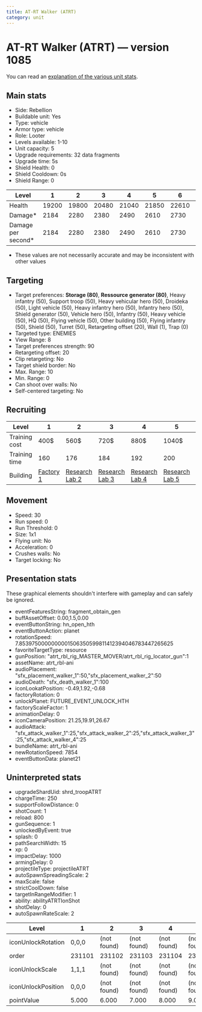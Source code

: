 ```yaml
---
title: AT-RT Walker (ATRT)
category: unit
---
```


# AT-RT Walker (ATRT) — version 1085

You can read an [explanation  of the various unit stats](unitexplained.md).

## Main stats

  * Side: Rebellion
  * Buildable unit: Yes
  * Type: vehicle
  * Armor type: vehicle
  * Role: Looter
  * Levels available: 1-10
  * Unit capacity: 5
  * Upgrade requirements: 32 data fragments
  * Upgrade time: 5s
  * Shield Health: 0
  * Shield Cooldown: 0s
  * Shield Range: 0

|Level             |1    |2    |3    |4    |5    |6    |7    |8    |9    |10   |
|------------------|-----|-----|-----|-----|-----|-----|-----|-----|-----|-----|
|Health            |19200|19800|20480|21040|21850|22610|23720|25290|26920|28820|
|Damage*           |2184 |2280 |2380 |2490 |2610 |2730 |2860 |3000 |3140 |3290 |
|Damage per second*|2184 |2280 |2380 |2490 |2610 |2730 |2860 |3000 |3140 |3290 |

* These values are not necessarily accurate and may be inconsistent with other values

## Targeting

  * Target preferences: **Storage (80)**, **Ressource generator (80)**, Heavy infantry (50), Support troop (50), Heavy vehicular hero (50), Droideka (50), Light vehicle (50), Heavy infantry hero (50), Infantry hero (50), Shield generator (50), Vehicle hero (50), Infantry (50), Heavy vehicle (50), HQ (50), Flying vehicle (50), Other building (50), Flying infantry (50), Shield (50), Turret (50), Retargeting offset (20), Wall (1), Trap (0)
  * Targeted type: ENEMIES
  * View Range: 8
  * Target preferences strength: 90
  * Retargeting offset: 20
  * Clip retargeting: No
  * Target shield border: No
  * Max. Range: 10
  * Min. Range: 0
  * Can shoot over walls: No
  * Self-centered targeting: No

## Recruiting

|Level        |1                             |2                                     |3                                     |4                                     |5                                     |6                                     |7                                     |8                                     |9                                     |10                                     |
|-------------|------------------------------|--------------------------------------|--------------------------------------|--------------------------------------|--------------------------------------|--------------------------------------|--------------------------------------|--------------------------------------|--------------------------------------|---------------------------------------|
|Training cost|400$                          |560$                                  |720$                                  |880$                                  |1040$                                 |1200$                                 |1360$                                 |1600$                                 |1680$                                 |1840$                                  |
|Training time|160                           |176                                   |184                                   |192                                   |200                                   |208                                   |216                                   |224                                   |232                                   |240                                    |
|Building     |[Factory 1](rebelFactory.html)|[Research Lab 2](rebelOffenseLab.html)|[Research Lab 3](rebelOffenseLab.html)|[Research Lab 4](rebelOffenseLab.html)|[Research Lab 5](rebelOffenseLab.html)|[Research Lab 6](rebelOffenseLab.html)|[Research Lab 7](rebelOffenseLab.html)|[Research Lab 8](rebelOffenseLab.html)|[Research Lab 9](rebelOffenseLab.html)|[Research Lab 10](rebelOffenseLab.html)|

## Movement

  * Speed: 30
  * Run speed: 0
  * Run Threshold: 0
  * Size: 1x1
  * Flying unit: No
  * Acceleration: 0
  * Crushes walls: No
  * Target locking: No

## Presentation stats

These graphical elements shouldn't interfere with gameplay and can safely be ignored.

  * eventFeaturesString: fragment_obtain_gen
  * buffAssetOffset: 0.00,1.5,0.00
  * eventButtonString: hn_open_hth
  * eventButtonAction: planet
  * rotationSpeed: 7.8539750000000001506350599811412394046783447265625
  * favoriteTargetType: resource
  * gunPosition: "atrt_rbl_rig_MASTER_MOVER/atrt_rbl_rig_locator_gun":1
  * assetName: atrt_rbl-ani
  * audioPlacement: "sfx_placement_walker_1":50,"sfx_placement_walker_2":50
  * audioDeath: "sfx_death_walker_1":100
  * iconLookatPosition: -0.49,1.92,-0.68
  * factoryRotation: 0
  * unlockPlanet: FUTURE_EVENT_UNLOCK_HTH
  * factoryScaleFactor: 1
  * animationDelay: 0
  * iconCameraPosition: 21.25,19.91,26.67
  * audioAttack: "sfx_attack_walker_1":25,"sfx_attack_walker_2":25,"sfx_attack_walker_3":25,"sfx_attack_walker_4":25
  * bundleName: atrt_rbl-ani
  * newRotationSpeed: 7854
  * eventButtonData: planet21

## Uninterpreted stats

  * upgradeShardUid: shrd_troopATRT
  * chargeTime: 250
  * supportFollowDistance: 0
  * shotCount: 1
  * reload: 800
  * gunSequence: 1
  * unlockedByEvent: true
  * splash: 0
  * pathSearchWidth: 15
  * xp: 0
  * impactDelay: 1000
  * armingDelay: 0
  * projectileType: projectileATRT
  * autoSpawnSpreadingScale: 2
  * maxScale: false
  * strictCoolDown: false
  * targetInRangeModifier: 1
  * ability: abilityATRTIonShot
  * shotDelay: 0
  * autoSpawnRateScale: 2

|Level             |1     |2          |3          |4          |5          |6          |7          |8          |9          |10         |
|------------------|------|-----------|-----------|-----------|-----------|-----------|-----------|-----------|-----------|-----------|
|iconUnlockRotation|0,0,0 |(not found)|(not found)|(not found)|(not found)|(not found)|(not found)|(not found)|(not found)|(not found)|
|order             |231101|231102     |231103     |231104     |231105     |231106     |231107     |231108     |231109     |231110     |
|iconUnlockScale   |1,1,1 |(not found)|(not found)|(not found)|(not found)|(not found)|(not found)|(not found)|(not found)|(not found)|
|iconUnlockPosition|0,0,0 |(not found)|(not found)|(not found)|(not found)|(not found)|(not found)|(not found)|(not found)|(not found)|
|pointValue        |5.000 |6.000      |7.000      |8.000      |9.000      |10.000     |11.000     |12.000     |13.000     |15.000     |


